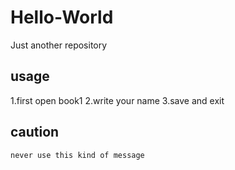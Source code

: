 # Hello-World
Just another repository

## usage

1.first open book1
2.write your name
3.save and exit

## caution
`never use this kind of message`
